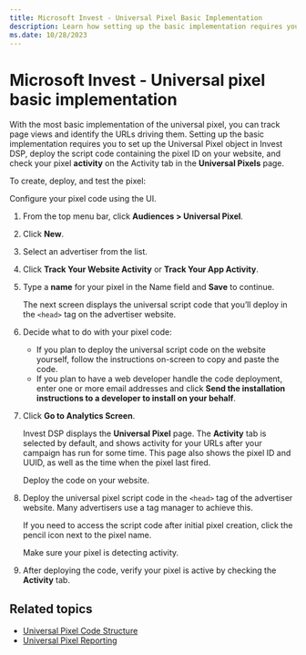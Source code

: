 ```yaml
---
title: Microsoft Invest - Universal Pixel Basic Implementation
description: Learn how setting up the basic implementation requires you to set up the Universal Pixel object in Invest DSP. In this page, learn to create, deploy, and test the pixel.  
ms.date: 10/28/2023
---
```



# Microsoft Invest - Universal pixel basic implementation

With the most basic implementation of the universal pixel, you can track page views and identify the URLs driving them. Setting up the basic implementation requires you to set up the Universal Pixel object in Invest DSP, deploy the script code containing the pixel ID on your website, and check your pixel **activity** on the Activity tab in the **Universal Pixels** page.

To create, deploy, and test the pixel:

Configure your pixel code using the UI.

1. From the top menu bar, click **Audiences \> Universal Pixel**.
1. Click **New**.
1. Select an advertiser from the list.
1. Click **Track Your Website Activity** or **Track Your App Activity**.
1. Type a **name** for your pixel in the Name field and **Save** to continue. 

    The next screen displays the universal script code that you’ll deploy in the `<head>` tag on the advertiser website.

1. Decide what to do with your pixel code:
    - If you plan to deploy the universal script code on the website yourself, follow the instructions on-screen to copy and paste the code.
    - If you plan to have a web developer handle the code deployment, enter one or more email addresses and click **Send the installation instructions to a developer to install on your behalf**.
1. Click **Go to Analytics Screen**.

    Invest DSP displays the **Universal Pixel** page. The **Activity** tab is selected by default, and shows activity for your URLs after your campaign has run for some time. This page also shows the pixel ID and UUID, as well as the time when the pixel last fired.

   Deploy the code on your website.

1. Deploy the universal pixel script code in the `<head>` tag of the advertiser website. Many advertisers use a tag manager to achieve this.

    If you need to access the script code after initial pixel creation, click the pencil icon next to the pixel name.

   Make sure your pixel is detecting activity.

1. After deploying the code, verify your pixel is active by checking the **Activity** tab.

## Related topics

- [Universal Pixel Code Structure](universal-pixel-code-structure.md)
- [Universal Pixel Reporting](universal-pixel-reporting.md)
